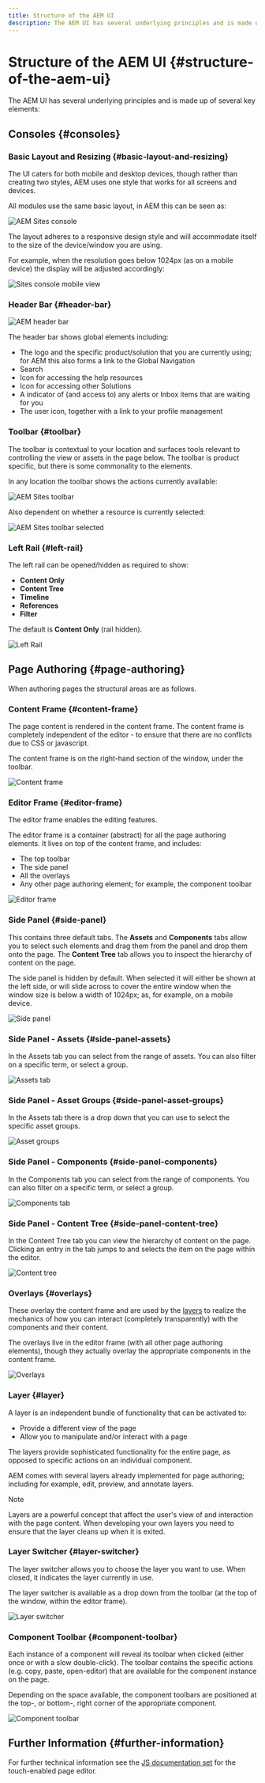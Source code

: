 ```yaml
---
title: Structure of the AEM UI
description: The AEM UI has several underlying principles and is made up of several key elements
---
```


# Structure of the AEM UI {#structure-of-the-aem-ui}

The AEM UI has several underlying principles and is made up of several key elements:

## Consoles {#consoles}

### Basic Layout and Resizing {#basic-layout-and-resizing}

The UI caters for both mobile and desktop devices, though rather than creating two styles, AEM uses one style that works for all screens and devices.

All modules use the same basic layout, in AEM this can be seen as:

![AEM Sites console](assets/ui-sites-console.png)

The layout adheres to a responsive design style and will accommodate itself to the size of the device/window you are using.

For example, when the resolution goes below 1024px (as on a mobile device) the display will be adjusted accordingly:

![Sites console mobile view](assets/ui-sites-mobile.png)

### Header Bar {#header-bar}

![AEM header bar](assets/ui-header-bar.png)

The header bar shows global elements including:

* The logo and the specific product/solution that you are currently using; for AEM this also forms a link to the Global Navigation
* Search
* Icon for accessing the help resources
* Icon for accessing other Solutions
* A indicator of (and access to) any alerts or Inbox items that are waiting for you
* The user icon, together with a link to your profile management

### Toolbar {#toolbar}

The toolbar is contextual to your location and surfaces tools relevant to controlling the view or assets in the page below. The toolbar is product specific, but there is some commonality to the elements.

In any location the toolbar shows the actions currently available:

![AEM Sites toolbar](assets/ui-sites-toolbar.png)

Also dependent on whether a resource is currently selected:

![AEM Sites toolbar selected](assets/ui-sites-toolbar-selected.png)

### Left Rail {#left-rail}

The left rail can be opened/hidden as required to show:

* **Content Only**
* **Content Tree**
* **Timeline**
* **References**
* **Filter**

The default is **Content Only** (rail hidden).

![Left Rail](assets/ui-left-rail.png)

## Page Authoring {#page-authoring}

When authoring pages the structural areas are as follows.

### Content Frame {#content-frame}

The page content is rendered in the content frame. The content frame is completely independent of the editor - to ensure that there are no conflicts due to CSS or javascript.

The content frame is on the right-hand section of the window, under the toolbar.

![Content frame](assets/ui-content-frame.png)

### Editor Frame {#editor-frame}

The editor frame enables the editing features.

The editor frame is a container (abstract) for all the page authoring elements. It lives on top of the content frame, and includes:

* The top toolbar
* The side panel
* All the overlays
* Any other page authoring element; for example, the component toolbar

![Editor frame](assets/ui-editor-frame.png)

### Side Panel {#side-panel}

This contains three default tabs. The **Assets** and **Components** tabs allow you to select such elements and drag them from the panel and drop them onto the page. The **Content Tree** tab allows you to inspect the hierarchy of content on the page.

The side panel is hidden by default. When selected it will either be shown at the left side, or will slide across to cover the entire window when the window size is below a width of 1024px; as, for example, on a mobile device.

![Side panel](assets/ui-side-panel.png)

### Side Panel - Assets {#side-panel-assets}

In the Assets tab you can select from the range of assets. You can also filter on a specific term, or select a group.

![Assets tab](assets/ui-side-panel-assets.png)

### Side Panel - Asset Groups {#side-panel-asset-groups}

In the Assets tab there is a drop down that you can use to select the specific asset groups.

![Asset groups](assets/ui-side-panel-asset-groups.png)

### Side Panel - Components {#side-panel-components}

In the Components tab you can select from the range of components. You can also filter on a specific term, or select a group.

![Components tab](assets/ui-side-panel-components.png)

### Side Panel - Content Tree {#side-panel-content-tree}

In the Content Tree tab you can view the hierarchy of content on the page. Clicking an entry in the tab jumps to and selects the item on the page within the editor.

![Content tree](assets/ui-side-panel-content-tree.png)

### Overlays {#overlays}

These overlay the content frame and are used by the [layers](#layer) to realize the mechanics of how you can interact (completely transparently) with the components and their content.

The overlays live in the editor frame (with all other page authoring elements), though they actually overlay the appropriate components in the content frame.

![Overlays](assets/ui-overlays.png)

### Layer {#layer}

A layer is an independent bundle of functionality that can be activated to:

* Provide a different view of the page
* Allow you to manipulate and/or interact with a page

The layers provide sophisticated functionality for the entire page, as opposed to specific actions on an individual component.

AEM comes with several layers already implemented for page authoring; including for example, edit, preview, and annotate layers.

>[!NOTE]
>
>Layers are a powerful concept that affect the user's view of and interaction with the page content. When developing your own layers you need to ensure that the layer cleans up when it is exited.

### Layer Switcher {#layer-switcher}

The layer switcher allows you to choose the layer you want to use. When closed, it indicates the layer currently in use.

The layer switcher is available as a drop down from the toolbar (at the top of the window, within the editor frame).

![Layer switcher](assets/ui-layer-switcher.png)

### Component Toolbar {#component-toolbar}

Each instance of a component will reveal its toolbar when clicked (either once or with a slow double-click). The toolbar contains the specific actions (e.g. copy, paste, open-editor) that are available for the component instance on the page.

Depending on the space available, the component toolbars are positioned at the top-, or bottom-, right corner of the appropriate component.

![Component toolbar](assets/ui-component-toolbar.png)

## Further Information {#further-information}

<!--For more details about the concepts around the touch-enabled UI, continue to the article [Concepts of the AEM Touch-Enabled UI](/help/sites-developing/touch-ui-concepts.md).-->

For further technical information see the [JS documentation set](https://helpx.adobe.com/experience-manager/6-5/sites/developing/using/reference-materials/jsdoc/ui-touch/editor-core/index.html) for the touch-enabled page editor.

